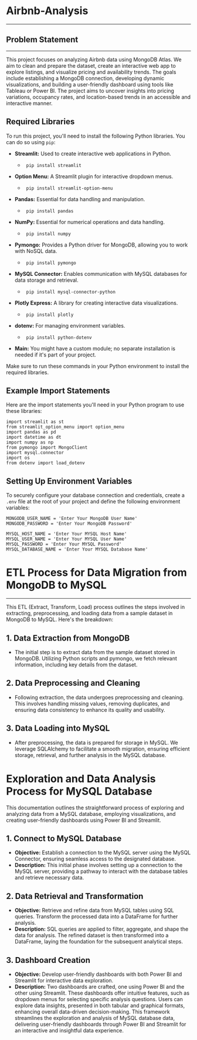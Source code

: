 # Airbnb-Analysis
___

## Problem Statement
___

This project focuses on analyzing Airbnb data using MongoDB Atlas. We aim to clean and prepare the dataset, create an interactive web app to explore listings, and visualize pricing and availability trends. The goals include establishing a MongoDB connection, developing dynamic visualizations, and building a user-friendly dashboard using tools like Tableau or Power BI. The project aims to uncover insights into pricing variations, occupancy rates, and location-based trends in an accessible and interactive manner.

## Required Libraries

To run this project, you'll need to install the following Python libraries. You can do so using `pip`:

- **Streamlit:** Used to create interactive web applications in Python.
   -      pip install streamlit
- **Option Menu:** A Streamlit plugin for interactive dropdown menus.
   -      pip install streamlit-option-menu
- **Pandas:** Essential for data handling and manipulation.
   -      pip install pandas
- **NumPy:** Essential for numerical operations and data handling.
   -      pip install numpy
- **Pymongo:** Provides a Python driver for MongoDB, allowing you to work with NoSQL data.
   -      pip install pymongo
- **MySQL Connector:** Enables communication with MySQL databases for data storage and retrieval.
   -      pip install mysql-connector-python
- **Plotly Express:** A library for creating interactive data visualizations.
   -      pip install plotly
- **dotenv:** For managing environment variables.
   -      pip install python-dotenv
- **Main:** You might have a custom module; no separate installation is needed if it's part of your project.

Make sure to run these commands in your Python environment to install the required libraries.


## Example Import Statements

Here are the import statements you'll need in your Python program to use these libraries:

```
import streamlit as st
from streamlit_option_menu import option_menu
import pandas as pd
import datetime as dt
import numpy as np
from pymongo import MongoClient 
import mysql.connector
import os
from dotenv import load_dotenv
```

## Setting Up Environment Variables

To securely configure your database connection and credentials, create a `.env` file at the root of your project and define the following environment variables:

```
MONGODB_USER_NAME = 'Enter Your MongoDB User Name'
MONGODB_PASSWORD = 'Enter Your MongoDB Password'

MYSQL_HOST_NAME = 'Enter Your MYSQL Host Name'
MYSQL_USER_NAME = 'Enter Your MYSQL User Name'
MYSQL_PASSWORD = 'Enter Your MYSQL Password'
MYSQL_DATABASE_NAME = 'Enter Your MYSQL Database Name'
```


# ETL Process for Data Migration from MongoDB to MySQL
___

This ETL (Extract, Transform, Load) process outlines the steps involved in extracting, preprocessing, and loading data from a sample dataset in MongoDB to MySQL. Here's the breakdown:

## 1. Data Extraction from MongoDB
- The initial step is to extract data from the sample dataset stored in MongoDB. Utilizing Python scripts and pymongo, we fetch relevant information, including key details from the dataset.
## 2. Data Preprocessing and Cleaning
- Following extraction, the data undergoes preprocessing and cleaning. This involves handling missing values, removing duplicates, and ensuring data consistency to enhance its quality and usability.
## 3. Data Loading into MySQL
- After preprocessing, the data is prepared for storage in MySQL. We leverage SQLAlchemy to facilitate a smooth migration, ensuring efficient storage, retrieval, and further analysis in the MySQL database.


# Exploration and Data Analysis Process for MySQL Database
This documentation outlines the straightforward process of exploring and analyzing data from a MySQL database, employing visualizations, and creating user-friendly dashboards using Power BI and Streamlit.

## 1. Connect to MySQL Database
- **Objective:** Establish a connection to the MySQL server using the MySQL Connector, ensuring seamless access to the designated database.
- **Description:** This initial phase involves setting up a connection to the MySQL server, providing a pathway to interact with the database tables and retrieve necessary data.
## 2. Data Retrieval and Transformation
- **Objective:** Retrieve and refine data from MySQL tables using SQL queries. Transform the processed data into a DataFrame for further analysis.
- **Description:** SQL queries are applied to filter, aggregate, and shape the data for analysis. The refined dataset is then transformed into a DataFrame, laying the foundation for the subsequent analytical steps.
## 3. Dashboard Creation
- **Objective:** Develop user-friendly dashboards with both Power BI and Streamlit for interactive data exploration.
- **Description:** Two dashboards are crafted, one using Power BI and the other using Streamlit. These dashboards offer intuitive features, such as dropdown menus for selecting specific analysis questions. Users can explore data insights, presented in both tabular and graphical formats, enhancing overall data-driven decision-making.
This framework streamlines the exploration and analysis of MySQL database data, delivering user-friendly dashboards through Power BI and Streamlit for an interactive and insightful data experience.